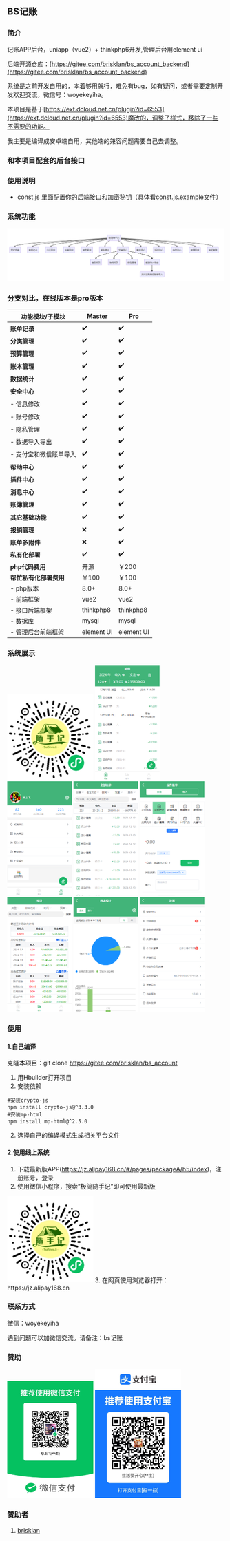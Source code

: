 ## BS记账

### 简介
记账APP后台，uniapp（vue2）+ thinkphp6开发,管理后台用element ui

后端开源仓库：[https://gitee.com/brisklan/bs_account_backend](https://gitee.com/brisklan/bs_account_backend)

系统是之前开发自用的，本着够用就行，难免有bug，如有疑问，或者需要定制开发欢迎交流，微信号：woyekeyiha。

本项目是基于[https://ext.dcloud.net.cn/plugin?id=6553](https://ext.dcloud.net.cn/plugin?id=6553)魔改的，调整了样式，移除了一些不需要的功能。

我主要是编译成安卓端自用，其他端的兼容问题需要自己去调整。

### 和本项目配套的后台接口

### 使用说明
- const.js 里面配置你的后端接口和加密秘钥（具体看const.js.example文件）
### 系统功能
<img alt="系统功能" src="./unpackage/demo-image/app功能.png"   title="系统功能"/>

### 分支对比，在线版本是pro版本
| 功能模块/子模块      | Master     | Pro        |
|---------------|------------|------------|
| **账单记录**      | ✔️         | ✔️         |
| **分类管理**      | ✔️         | ✔️         |
| **预算管理**      | ✔️         | ✔️         |
| **账本管理**      | ✔️         | ✔️         |
| **数据统计**      | ✔️         | ✔️         |
| **安全中心**      | ✔️         | ✔️         |
| - 信息修改        | ✔️         | ✔️         |
| - 账号修改        | ✔️         | ✔️         |
| - 隐私管理        | ✔️         | ✔️         |
| - 数据导入导出      | ✔️         | ✔️         |
| - 支付宝和微信账单导入  | ✔️         | ✔️         |
| **帮助中心**      | ✔️         | ✔️         |
| **插件中心**      | ✔️         | ✔️         |
| **消息中心**      | ✔️         | ✔️         |
| **账簿管理**      | ✔️         | ✔️         |
| **其它基础功能**    | ✔️         | ✔️         |
| **报销管理**      | ❌          | ✔️         |
| **账单多附件**     | ❌          | ✔️         |
| **私有化部署**     | ✔️         | ✔️         |
 | **php代码费用**   | 开源         | ￥200       |
| **帮忙私有化部署费用** | ￥100       | ￥100        |
| -  php版本      | 8.0+       | 8.0+       |
| - 前端框架        | vue2       | vue2       |
| - 接口后端框架      | thinkphp8  | thinkphp8  |
| - 数据库         | mysql      | mysql      |
| - 管理后台前端框架    | element UI | element UI |

### 系统展示
<img src="./unpackage/demo-image/gh_8d928c988fe5_258.jpg" width="200" title="微信小程序" />

<img alt="首页" src="./unpackage/demo-image/首页.png" width="150" title="首页"/>

<img alt="我的" src="./unpackage/demo-image/我的.png" width="150" title="我的"/>

<img alt="所有记录" src="./unpackage/demo-image/所有账单.png" width="150" title="记录"/>

<img alt="添加记录" src="./unpackage/demo-image/记账.png" width="150" title="添加"/>

<img alt="统计" src="./unpackage/demo-image/统计1.png" width="150" title="统计"/>

<img alt="统计" src="./unpackage/demo-image/统计2.png" width="150" title="统计"/>

<img alt="设置" src="./unpackage/demo-image/设置.png" width="150" title="设置中心"/>


### 使用
#### 1.自己编译

克隆本项目：git clone https://gitee.com/brisklan/bs_account

1. 用Hbuilder打开项目
2. 安装依赖
```shell
#安装crypto-js
npm install crypto-js@^3.3.0
#安装mp-html
npm install mp-html@^2.5.0
```
2. 选择自己的编译模式生成相关平台文件

#### 2.使用线上系统
1. 下载最新版APP(https://jz.alipay168.cn/#/pages/packageA/h5/index)，注册账号，登录
2.  使用微信小程序，搜索“极简随手记”即可使用最新版
 <img src="./unpackage/demo-image/gh_8d928c988fe5_258.jpg" width="200" title="微信小程序" />
3.  在网页使用浏览器打开：https://jz.alipay168.cn


### 联系方式
微信：woyekeyiha

遇到问题可以加微信交流。请备注：bs记账


### 赞助
<img alt="赞助" src="./unpackage/demo-image/微信收款码.jpg" width="200" title="赞助"/>

<img alt="赞助" src="./unpackage/demo-image/支付宝收款码.jpg" width="200" title="赞助"/>

### 赞助者
1.  [brisklan](https://gitee.com/brisklan)
